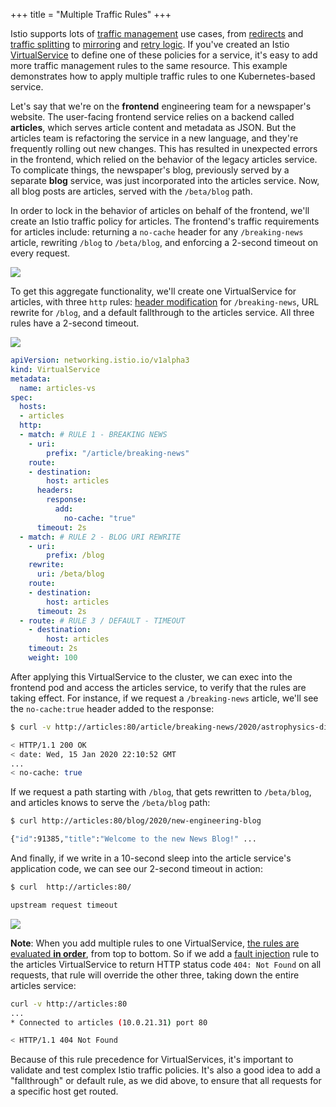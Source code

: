 +++
title = "Multiple Traffic Rules"
+++

Istio supports lots of [traffic management](https://istio.io/docs/concepts/traffic-management/) use cases, from [redirects](https://istio.io/docs/reference/config/networking/virtual-service/#HTTPRewrite) and [traffic splitting](https://istio.io/docs/tasks/traffic-management/traffic-shifting/) to [mirroring](https://istio.io/docs/tasks/traffic-management/mirroring/) and [retry logic](https://istio.io/docs/concepts/traffic-management/#retries). If you've created an Istio [VirtualService](https://istio.io/docs/reference/config/networking/virtual-service/) to define one of these policies for a service, it's easy to add more traffic management rules to the same resource. This example demonstrates how to apply multiple traffic rules to one Kubernetes-based service.

Let's say that we're on the **frontend** engineering team for a newspaper's website. The user-facing frontend service relies on a backend called **articles**, which serves article content and metadata as JSON. But the articles team is refactoring the service in a new language, and they're frequently rolling out new changes. This has resulted in unexpected errors in the frontend, which relied on the behavior of the legacy articles service. To complicate things, the newspaper's blog, previously served by a separate **blog** service, was just incorporated into the articles service. Now, all blog posts are articles, served with the `/beta/blog` path.

In order to lock in the behavior of articles on behalf of the frontend, we'll create an Istio traffic policy for articles. The frontend's traffic requirements for articles include: returning a `no-cache` header for any `/breaking-news` article, rewriting `/blog` to `/beta/blog`, and enforcing a 2-second timeout on every request.

![](/images/multiple-functionality.png)

To get this aggregate functionality, we'll create one VirtualService for articles, with three `http` rules: [header modification](/modify-response-headers) for `/breaking-news`, URL rewrite for `/blog`, and a default fallthrough to the articles service. All three rules have a 2-second timeout.

![](/images/multiple-vs.png)


```YAML
apiVersion: networking.istio.io/v1alpha3
kind: VirtualService
metadata:
  name: articles-vs
spec:
  hosts:
  - articles
  http:
  - match: # RULE 1 - BREAKING NEWS
    - uri:
        prefix: "/article/breaking-news"
    route:
    - destination:
        host: articles
      headers:
        response:
          add:
            no-cache: "true"
      timeout: 2s
  - match: # RULE 2 - BLOG URI REWRITE
    - uri:
        prefix: /blog
    rewrite:
      uri: /beta/blog
    route:
    - destination:
        host: articles
      timeout: 2s
  - route: # RULE 3 / DEFAULT - TIMEOUT
    - destination:
        host: articles
    timeout: 2s
    weight: 100
```

After applying this VirtualService to the cluster, we can exec into the frontend pod and access the articles service, to verify that the rules are taking effect. For instance, if we request a `/breaking-news` article, we'll see the `no-cache:true` header added to the response:

```bash
$ curl -v http://articles:80/article/breaking-news/2020/astrophysics-discovery

< HTTP/1.1 200 OK
< date: Wed, 15 Jan 2020 22:10:52 GMT
...
< no-cache: true
```

If we request a path starting with `/blog`, that gets rewritten to `/beta/blog`, and articles knows to serve the `/beta/blog` path:

```bash
$ curl http://articles:80/blog/2020/new-engineering-blog

{"id":91385,"title":"Welcome to the new News Blog!" ...
```

And finally, if we write in a 10-second sleep into the article service's application code, we can see our 2-second timeout in action:

```bash
$ curl  http://articles:80/

upstream request timeout
```

![](/images/multiple-fault.png)

**Note**: When you add multiple rules to one VirtualService, [the rules are evaluated **in order**](https://istio.io/docs/concepts/traffic-management/#routing-rule-precedence), from top to bottom. So if we add a [fault injection](https://istio.io/docs/tasks/traffic-management/fault-injection/#injecting-an-http-abort-fault) rule to the articles VirtualService to return HTTP status code `404: Not Found` on all requests, that rule will override the other three, taking down the entire articles service:

```bash
curl -v http://articles:80
...
* Connected to articles (10.0.21.31) port 80

< HTTP/1.1 404 Not Found
```

Because of this rule precedence for VirtualServices, it's important to validate and test complex Istio traffic policies. It's also a good idea to add a "fallthrough" or default rule, as we did above, to ensure that all requests for a specific host get routed.